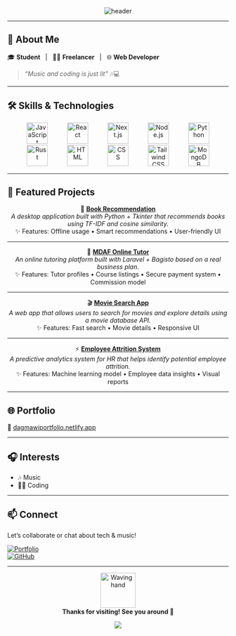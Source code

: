 <!-- Cinematic GitHub Profile README for MickeyDagm -->

<div align="center">

<img src="https://capsule-render.vercel.app/api?type=waving&color=0:000000,100:1f1f1f&height=160&section=header&text=👋%20Hi%2C%20I'm%20MickeyDagm!&fontSize=36&fontColor=ffffff&animation=fadeIn" alt="header"/>

</div>

---

## 🚀 About Me

🎓 **Student** &nbsp; | &nbsp; 🧑‍💻 **Freelancer** &nbsp; | &nbsp; 🌐 **Web Developer**

> _“Music and coding is just lit”_ 🎶💻

---

## 🛠️ Skills & Technologies

<div align="center">
  <img src="https://cdn.jsdelivr.net/gh/devicons/devicon/icons/javascript/javascript-original.svg" width="48" alt="JavaScript" style="margin: 0 20px; transition: transform 0.3s;" onmouseover="this.style.transform='scale(1.1)'" onmouseout="this.style.transform='scale(1)'"/>
  <img src="https://cdn.jsdelivr.net/gh/devicons/devicon/icons/react/react-original.svg" width="48" alt="React" style="margin: 0 20px; transition: transform 0.3s;" onmouseover="this.style.transform='scale(1.1)'" onmouseout="this.style.transform='scale(1)'"/>
  <img src="https://cdn.jsdelivr.net/gh/devicons/devicon/icons/nextjs/nextjs-original.svg" width="48" alt="Next.js" style="margin: 0 20px; transition: transform 0.3s;" onmouseover="this.style.transform='scale(1.1)'" onmouseout="this.style.transform='scale(1)'"/>
  <img src="https://cdn.jsdelivr.net/gh/devicons/devicon/icons/nodejs/nodejs-original.svg" width="48" alt="Node.js" style="margin: 0 20px; transition: transform 0.3s;" onmouseover="this.style.transform='scale(1.1)'" onmouseout="this.style.transform='scale(1)'"/>
  <img src="https://cdn.jsdelivr.net/gh/devicons/devicon/icons/python/python-original.svg" width="48" alt="Python" style="margin: 0 20px; transition: transform 0.3s;" onmouseover="this.style.transform='scale(1.1)'" onmouseout="this.style.transform='scale(1)'"/>
  <img src="https://cdn.jsdelivr.net/gh/devicons/devicon/icons/rust/rust-original.svg" width="48" alt="Rust" style="margin: 0 20px; transition: transform 0.3s;" onmouseover="this.style.transform='scale(1.1)'" onmouseout="this.style.transform='scale(1)'"/>
  <img src="https://cdn.jsdelivr.net/gh/devicons/devicon/icons/html5/html5-original.svg" width="48" alt="HTML" style="margin: 0 20px; transition: transform 0.3s;" onmouseover="this.style.transform='scale(1.1)'" onmouseout="this.style.transform='scale(1)'"/>
  <img src="https://cdn.jsdelivr.net/gh/devicons/devicon/icons/css3/css3-original.svg" width="48" alt="CSS" style="margin: 0 20px; transition: transform 0.3s;" onmouseover="this.style.transform='scale(1.1)'" onmouseout="this.style.transform='scale(1)'"/>
  <img src="https://cdn.jsdelivr.net/gh/devicons/devicon/icons/tailwindcss/tailwindcss-original.svg" width="48" alt="Tailwind CSS" style="margin: 0 20px; transition: transform 0.3s;" onmouseover="this.style.transform='scale(1.1)'" onmouseout="this.style.transform='scale(1)'"/>
  <img src="https://cdn.jsdelivr.net/gh/devicons/devicon/icons/mongodb/mongodb-original.svg" width="48" alt="MongoDB" style="margin: 0 20px; transition: transform 0.3s;" onmouseover="this.style.transform='scale(1.1)'" onmouseout="this.style.transform='scale(1)'"/>
</div>

---

## 💼 Featured Projects

<div align="center">

🎨 **[Book Recommendation](https://github.com/MickeyDagm/Book-Recommendation)**  
_A desktop application built with Python + Tkinter that recommends books using TF-IDF and cosine similarity._  
✨ Features: Offline usage • Smart recommendations • User-friendly UI

---

📝 **[MDAF Online Tutor](https://github.com/MickeyDagm/MDAFOnlineTutor)**  
_An online tutoring platform built with Laravel + Bagisto based on a real business plan._  
✨ Features: Tutor profiles • Course listings • Secure payment system • Commission model

---

🎬 **[Movie Search App](https://github.com/MickeyDagm/MovieSearchApp)**  
_A web app that allows users to search for movies and explore details using a movie database API._  
✨ Features: Fast search • Movie details • Responsive UI

---

⚡ **[Employee Attrition System](https://github.com/MickeyDagm/EmployeeAttritionSystem)**  
_A predictive analytics system for HR that helps identify potential employee attrition._  
✨ Features: Machine learning model • Employee data insights • Visual reports

</div>


---

## 🌐 Portfolio

🔗 [dagmawiportfolio.netlify.app](https://dagmawiportfolio.netlify.app/)

---

## 🎧 Interests

- 🎶 Music  
- 👨‍💻 Coding  

---

## 📫 Connect

Let’s collaborate or chat about tech & music!  

[![Portfolio](https://img.shields.io/badge/Portfolio-visit-blueviolet?style=for-the-badge)](https://dagmawiportfolio.netlify.app/)  
[![GitHub](https://img.shields.io/badge/GitHub-MickeyDagm-000000?style=for-the-badge&logo=github)](https://github.com/MickeyDagm)

---

<p align="center">
  <img src="https://media.giphy.com/media/hvRJCLFzcasrR4ia7z/giphy.gif" width="80" alt="Waving hand"/>
  <br/>
  <b>Thanks for visiting! See you around 👋</b>
</p>




<div align="center">

<img src="https://capsule-render.vercel.app/api?type=waving&color=0:1f1f1f,100:000000&height=120&section=footer"/>

</div>
